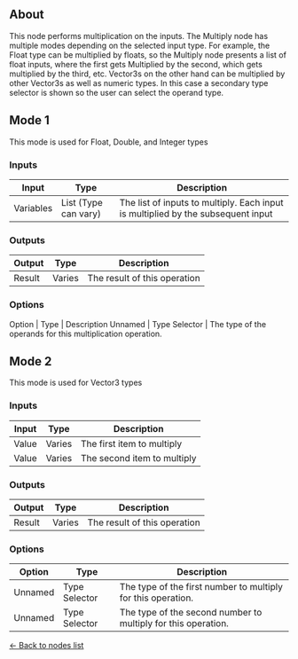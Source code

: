 ## About
This node performs multiplication on the inputs. The Multiply node has multiple modes depending on the selected input type. For example, the Float type can be multiplied by floats, so the Multiply node presents a list of float inputs, where the first gets Multiplied by the second, which gets multiplied by the third, etc. Vector3s on the other hand can be multiplied by other Vector3s as well as numeric types. In this case a secondary type selector is shown so the user can select the operand type.

## Mode 1
This mode is used for Float, Double, and Integer types
### Inputs
Input | Type | Description
------------ | ------|-------
Variables | List (Type can vary) | The list of inputs to multiply. Each input is multiplied by the subsequent input

### Outputs
Output | Type| Description
------------ | -------|------
Result | Varies | The result of this operation

### Options
Option | Type | Description
Unnamed | Type Selector | The type of the operands for this multiplication operation.

## Mode 2
This mode is used for Vector3 types
### Inputs
Input | Type | Description
------------ | ------|-------
Value | Varies | The first item to multiply
Value | Varies | The second item to multiply

### Outputs
Output | Type| Description
------------ | -------|------
Result | Varies | The result of this operation

### Options
Option | Type | Description
------------ | -------|------
Unnamed | Type Selector | The type of the first number to multiply for this operation.
Unnamed | Type Selector | The type of the second number to multiply for this operation.

[<- Back to nodes list](Nodes)
